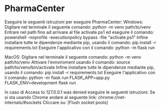 # PharmaCenter
Eseguire le seguenti istruzioni per eseguire PharmaCenter:
Windows:
Digitare nel terminale il seguente comando: python -m venv path/to/venv 
Entrare nel path fino ad arrivare al file activate.ps1 ed eseguire il comando: powershell -noprofile -executionpolicy bypass -file "activate.ps1"
Infine installare tutte le dipendenze mediante pip, usando il comando: pip install -r requirements.txt
Eseguire l'applicativo con il comando: python -m flask run

MacOS:
Digitare nel terminale il seguente comando: python -m venv path/to/venv 
Attivare l'evnviroment usando il comando: source path/to/venv/bin/activate
Infine installare tutte le dipendenze mediante pip, usando il comando: pip install -r requirements.txt
Eseguire l'applicativo con il comando: python -m flask run
FLASK_APP=app.py FLASK_ENV=development flask run

In caso di Access to 127.0.0.1 was denied eseguire le seguenti istruzioni:
Se si sta usando Chrome andare al seguente link: chrome://net-internals/#sockets
Cliccare su: [Flush socket pools]